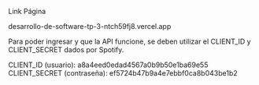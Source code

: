 Link Página

desarrollo-de-software-tp-3-ntch59fj8.vercel.app

Para poder ingresar y que la API funcione, se deben utilizar el CLIENT_ID y CLIENT_SECRET dados por Spotify.

CLIENT_ID (usuario): a8a4eed0edad4567a0b9b50e1ba69e55
CLIENT_SECRET (contraseña): ef5724b47b9a4e7ebbf0ca8b043be1b2
